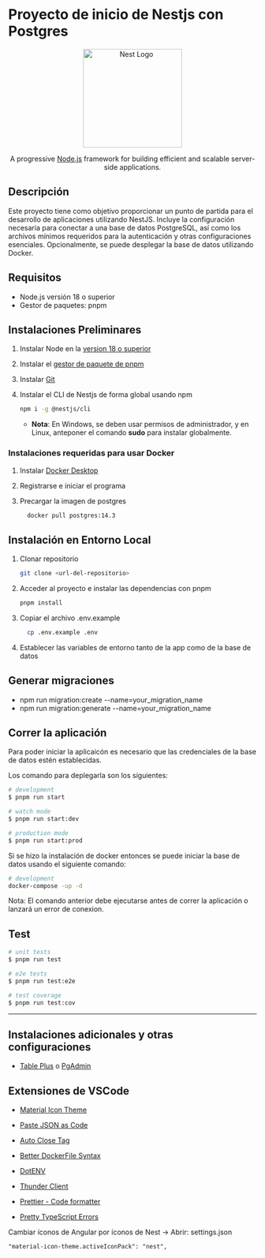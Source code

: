 # Proyecto de inicio de Nestjs con Postgres

<p align="center">
  <a href="http://nestjs.com/" target="blank"><img src="https://nestjs.com/img/logo-small.svg" width="200" alt="Nest Logo" /></a>
</p>

[circleci-image]: https://img.shields.io/circleci/build/github/nestjs/nest/master?token=abc123def456
[circleci-url]: https://circleci.com/gh/nestjs/nest

  <p align="center">A progressive <a href="http://nodejs.org" target="_blank">Node.js</a> framework for building efficient and scalable server-side applications.</p>
    <p align="center">

## Descripción

Este proyecto tiene como objetivo proporcionar un punto de partida para el desarrollo de aplicaciones utilizando NestJS. Incluye la configuración necesaria para conectar a una base de datos PostgreSQL, así como los archivos mínimos requeridos para la autenticación y otras configuraciones esenciales. Opcionalmente, se puede desplegar la base de datos utilizando Docker.

## Requisitos

- Node.js versión 18 o superior
- Gestor de paquetes: pnpm

## Instalaciones Preliminares

1. Instalar Node en la [version 18 o superior](https://nodejs.org/en/download/package-manager)
2. Instalar el [gestor de paquete de pnpm](https://pnpm.io/installation)

3. Instalar [Git](https://www.git-scm.com/downloads)
4. Instalar el CLI de Nestjs de forma global usando npm

   ```bash
   npm i -g @nestjs/cli
   ```

   - **Nota**: En Windows, se deben usar permisos de administrador, y en Linux, anteponer el comando **sudo** para instalar globalmente.

### Instalaciones requeridas para usar Docker

1.  Instalar [Docker Desktop](https://www.docker.com/get-started/)

2.  Registrarse e iniciar el programa

3.  Precargar la imagen de postgres
    ```bash
      docker pull postgres:14.3
    ```

## Instalación en Entorno Local

1. Clonar repositorio

   ```bash
   git clone <url-del-repositorio>
   ```

2. Acceder al proyecto e instalar las dependencias con pnpm

   ```bash
   pnpm install
   ```

3. Copiar el archivo .env.example

   ```bash
     cp .env.example .env
   ```

4. Establecer las variables de entorno tanto de la app como de la base de datos

## Generar migraciones

- npm run migration:create --name=your_migration_name
- npm run migration:generate --name=your_migration_name

## Correr la aplicación

Para poder iniciar la aplicaicón es necesario que las credenciales de la base de datos estén establecidas.

Los comando para deplegarla son los siguientes:

```bash
# development
$ pnpm run start

# watch mode
$ pnpm run start:dev

# production mode
$ pnpm run start:prod
```

Si se hizo la instalación de docker entonces se puede iniciar la base de datos usando el siguiente comando:

```bash
# development
docker-compose -up -d

```

Nota: El comando anterior debe ejecutarse antes de correr la aplicación o lanzará un error de conexion.

## Test

```bash
# unit tests
$ pnpm run test

# e2e tests
$ pnpm run test:e2e

# test coverage
$ pnpm run test:cov
```

---

## Instalaciones adicionales y otras configuraciones

- [Table Plus](https://tableplus.com/) o [PgAdmin](https://www.pgadmin.org/download/)

## Extensiones de VSCode

- [Material Icon Theme](https://marketplace.visualstudio.com/items?itemName=PKief.material-icon-theme)
- [Paste JSON as Code](https://marketplace.visualstudio.com/items?itemName=quicktype.quicktype)
- [Auto Close Tag](https://marketplace.visualstudio.com/items?itemName=formulahendry.auto-close-tag)
- [Better DockerFile Syntax](https://marketplace.visualstudio.com/items?itemName=jeff-hykin.better-dockerfile-syntax)
- [DotENV](https://marketplace.visualstudio.com/items?itemName=mikestead.dotenv)

- [Thunder Client](https://marketplace.visualstudio.com/items?itemName=rangav.vscode-thunder-client)

- [Prettier - Code formatter](https://marketplace.visualstudio.com/items?itemName=esbenp.prettier-vscode)

- [Pretty TypeScript Errors](https://marketplace.visualstudio.com/items?itemName=yoavbls.pretty-ts-errors)

Cambiar íconos de Angular por íconos de Nest -> Abrir: settings.json

```
"material-icon-theme.activeIconPack": "nest",
```
